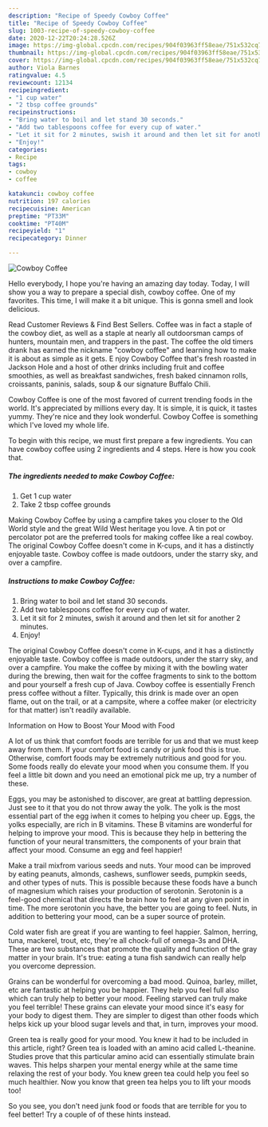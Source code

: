 ```yaml
---
description: "Recipe of Speedy Cowboy Coffee"
title: "Recipe of Speedy Cowboy Coffee"
slug: 1003-recipe-of-speedy-cowboy-coffee
date: 2020-12-22T20:24:28.526Z
image: https://img-global.cpcdn.com/recipes/904f03963ff58eae/751x532cq70/cowboy-coffee-recipe-main-photo.jpg
thumbnail: https://img-global.cpcdn.com/recipes/904f03963ff58eae/751x532cq70/cowboy-coffee-recipe-main-photo.jpg
cover: https://img-global.cpcdn.com/recipes/904f03963ff58eae/751x532cq70/cowboy-coffee-recipe-main-photo.jpg
author: Viola Barnes
ratingvalue: 4.5
reviewcount: 12134
recipeingredient:
- "1 cup water"
- "2 tbsp coffee grounds"
recipeinstructions:
- "Bring water to boil and let stand 30 seconds."
- "Add two tablespoons coffee for every cup of water."
- "Let it sit for 2 minutes, swish it around and then let sit for another 2 minutes."
- "Enjoy!"
categories:
- Recipe
tags:
- cowboy
- coffee

katakunci: cowboy coffee 
nutrition: 197 calories
recipecuisine: American
preptime: "PT33M"
cooktime: "PT40M"
recipeyield: "1"
recipecategory: Dinner

---
```



![Cowboy Coffee](https://img-global.cpcdn.com/recipes/904f03963ff58eae/751x532cq70/cowboy-coffee-recipe-main-photo.jpg)

Hello everybody, I hope you're having an amazing day today. Today, I will show you a way to prepare a special dish, cowboy coffee. One of my favorites. This time, I will make it a bit unique. This is gonna smell and look delicious.

Read Customer Reviews &amp; Find Best Sellers. Coffee was in fact a staple of the cowboy diet, as well as a staple at nearly all outdoorsman camps of hunters, mountain men, and trappers in the past. The coffee the old timers drank has earned the nickname &#34;cowboy coffee&#34; and learning how to make it is about as simple as it gets. E njoy Cowboy Coffee that&#39;s fresh roasted in Jackson Hole and a host of other drinks including fruit and coffee smoothies, as well as breakfast sandwiches, fresh baked cinnamon rolls, croissants, paninis, salads, soup &amp; our signature Buffalo Chili.

Cowboy Coffee is one of the most favored of current trending foods in the world. It's appreciated by millions every day. It is simple, it is quick, it tastes yummy. They're nice and they look wonderful. Cowboy Coffee is something which I've loved my whole life.


To begin with this recipe, we must first prepare a few ingredients. You can have cowboy coffee using 2 ingredients and 4 steps. Here is how you cook that.

<!--inarticleads1-->

##### The ingredients needed to make Cowboy Coffee:

1. Get 1 cup water
1. Take 2 tbsp coffee grounds


Making Cowboy Coffee by using a campfire takes you closer to the Old World style and the great Wild West heritage you love. A tin pot or percolator pot are the preferred tools for making coffee like a real cowboy. The original Cowboy Coffee doesn&#39;t come in K-cups, and it has a distinctly enjoyable taste. Cowboy coffee is made outdoors, under the starry sky, and over a campfire. 

<!--inarticleads2-->

##### Instructions to make Cowboy Coffee:

1. Bring water to boil and let stand 30 seconds.
1. Add two tablespoons coffee for every cup of water.
1. Let it sit for 2 minutes, swish it around and then let sit for another 2 minutes.
1. Enjoy!


The original Cowboy Coffee doesn&#39;t come in K-cups, and it has a distinctly enjoyable taste. Cowboy coffee is made outdoors, under the starry sky, and over a campfire. You make the coffee by mixing it with the bowling water during the brewing, then wait for the coffee fragments to sink to the bottom and pour yourself a fresh cup of Java. Cowboy coffee is essentially French press coffee without a filter. Typically, this drink is made over an open flame, out on the trail, or at a campsite, where a coffee maker (or electricity for that matter) isn&#39;t readily available. 

Information on How to Boost Your Mood with Food


A lot of us think that comfort foods are terrible for us and that we must keep away from them. If your comfort food is candy or junk food this is true. Otherwise, comfort foods may be extremely nutritious and good for you. Some foods really do elevate your mood when you consume them. If you feel a little bit down and you need an emotional pick me up, try a number of these.

Eggs, you may be astonished to discover, are great at battling depression. Just see to it that you do not throw away the yolk. The yolk is the most essential part of the egg iwhen it comes to helping you cheer up. Eggs, the yolks especially, are rich in B vitamins. These B vitamins are wonderful for helping to improve your mood. This is because they help in bettering the function of your neural transmitters, the components of your brain that affect your mood. Consume an egg and feel happier!

Make a trail mixfrom various seeds and nuts. Your mood can be improved by eating peanuts, almonds, cashews, sunflower seeds, pumpkin seeds, and other types of nuts. This is possible because these foods have a bunch of magnesium which raises your production of serotonin. Serotonin is a feel-good chemical that directs the brain how to feel at any given point in time. The more serotonin you have, the better you are going to feel. Nuts, in addition to bettering your mood, can be a super source of protein.

Cold water fish are great if you are wanting to feel happier. Salmon, herring, tuna, mackerel, trout, etc, they're all chock-full of omega-3s and DHA. These are two substances that promote the quality and function of the gray matter in your brain. It's true: eating a tuna fish sandwich can really help you overcome depression. 

Grains can be wonderful for overcoming a bad mood. Quinoa, barley, millet, etc are fantastic at helping you be happier. They help you feel full also which can truly help to better your mood. Feeling starved can truly make you feel terrible! These grains can elevate your mood since it's easy for your body to digest them. They are simpler to digest than other foods which helps kick up your blood sugar levels and that, in turn, improves your mood.

Green tea is really good for your mood. You knew it had to be included in this article, right? Green tea is loaded with an amino acid called L-theanine. Studies prove that this particular amino acid can essentially stimulate brain waves. This helps sharpen your mental energy while at the same time relaxing the rest of your body. You knew green tea could help you feel so much healthier. Now you know that green tea helps you to lift your moods too!

So you see, you don't need junk food or foods that are terrible for you to feel better! Try  a  couple of  of  these  hints  instead.


